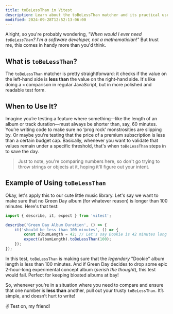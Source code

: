 ```yaml
---
title: toBeLessThan in Vitest
description: Learn about the toBeLessThan matcher and its practical uses.
modified: 2024-09-28T12:52:13-06:00
---
```


Alright, so you're probably wondering, *"When would I ever need `toBeLessThan`? I'm a software developer, not a mathematician!"* But trust me, this comes in handy more than you'd think.

## What is `toBeLessThan`?

The `toBeLessThan` matcher is pretty straightforward: it checks if the value on the left-hand side is **less than** the value on the right-hand side. It's like doing a `<` comparison in regular JavaScript, but in more polished and readable test form.

## When to Use It?

Imagine you’re testing a feature where something—like the length of an album or track duration—must always be shorter than, say, 60 minutes. You’re writing code to make sure no ‘prog rock’ monstrosities are slipping by. Or maybe you're testing that the price of a premium subscription is less than a certain budget cap. Basically, whenever you want to validate that values remain under a specific threshold, that's when `toBeLessThan` steps in to save the day.

> Just to note, you're comparing numbers here, so don't go trying to throw strings or objects at it, hoping it'll figure out your intent.

## Example of Using `toBeLessThan`

Okay, let's apply this to our cute little music library. Let's say we want to make sure that no Green Day album (for whatever reason) is longer than 100 minutes. Here's that test:

```javascript
import { describe, it, expect } from 'vitest';

describe('Green Day Album Duration', () => {
	it('should be less than 100 minutes', () => {
		const albumLength = 42; // Let's say Dookie is 42 minutes long
		expect(albumLength).toBeLessThan(100);
	});
});
```

In this test, `toBeLessThan` is making sure that the *legendary* "Dookie" album length is less than 100 minutes. And if Green Day decides to drop some epic 2-hour-long experimental concept album (*perish the thought*), this test would fail. Perfect for keeping bloated albums at bay!

So, whenever you're in a situation where you need to compare and ensure that one number is **less than** another, pull out your trusty `toBeLessThan`. It’s simple, and doesn’t hurt to write!

✌️ Test on, my friend!

```ts
```
